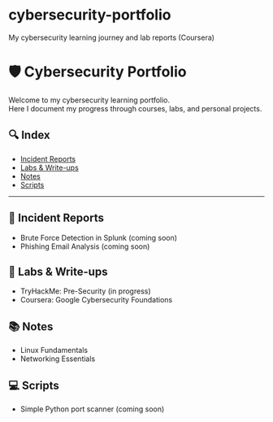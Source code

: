 # cybersecurity-portfolio
My cybersecurity learning journey and lab reports (Coursera)
# 🛡️  Cybersecurity Portfolio

Welcome to my cybersecurity learning portfolio.  
Here I document my progress through courses, labs, and personal projects.

## 🔍 Index
- [Incident Reports](#incident-reports)
- [Labs & Write-ups](#labs--write-ups)
- [Notes](Notes/Coursera-Unit-1.md)
- [Scripts](#scripts)

----


## 🧠 Incident Reports
- Brute Force Detection in Splunk (coming soon)
- Phishing Email Analysis (coming soon)

## 🧪 Labs & Write-ups
- TryHackMe: Pre-Security (in progress)
- Coursera: Google Cybersecurity Foundations

## 📚 Notes
- Linux Fundamentals
- Networking Essentials

## 💻 Scripts
- Simple Python port scanner (coming soon)
